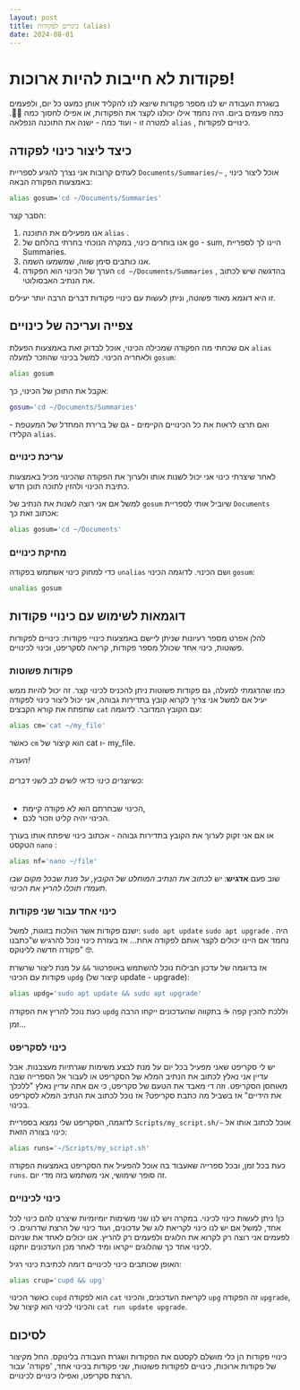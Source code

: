 ```yaml
---
layout: post
title: כינויים לפקודות (alias)
date: 2024-08-01
---
```


# פקודות לא חייבות להיות ארוכות!
בשגרת העבודה יש לנו מספר פקודות שיוצא לנו להקליד אותן כמעט כל יום, ולפעמים כמה פעמים ביום. היה נחמד אילו יכולנו לקצר את הפקודות, או אפילו לחסוך כמה 🤏🏻. למטרה זו - ועוד כמה - ישנה את התוכנה הנפלאה `alias` , כינויים לפקודות.

## כיצד ליצור כינוי לפקודה
לעתים קרובות אני נצרך להגיע לספריית `Documents/Summaries/~` , אוכל ליצור כינוי באמצעות הפקודה הבאה:

```sh
alias gosum='cd ~/Documents/Summaries'
```

הסבר קצר:

1. אנו מפעילים את התוכנה `alias` .
2. אנו בוחרים כינוי, במקרה הנוכחי בחרתי בהלחם של go - sum, היינו לך לספריית Summaries.
3. אנו כותבים סימן שווה, שמשמעו השמה.
4. הערך של הכינוי הוא הפקודה `cd ~/Documents/Summaries` , בהדגשה שיש לכתוב את הנתיב האבסולוטי.

זו היא דוגמא מאוד פשוטה, וניתן לעשות עם כינויי פקודות דברים הרבה יותר יעילים.

## צפייה ועריכה של כינויים
אם שכחתי מה הפקודה שמכילה הכינוי, אוכל לבדוק זאת באמצעות הפעלת `alias` ולאחריה הכינוי. למשל בכינוי שהוזכר למעלה `gosum`:

```sh
alias gosum
```

אקבל את התוכן של הכינוי, כך:

```sh
gosum='cd ~/Documents/Summaries'
```

ואם תרצו לראות את כל הכינויים הקיימים - גם של ברירת המחדל של המעטפת - הקלידו `alias`.

### עריכת כינויים
לאחר שיצרתי כינוי אני יכול לשנות אותו ולערוך את הפקודה שהכינוי מכיל באמצעות כתיבת הכינוי ולהזין לתוכה תוכן חדש.

למשל אם אני רוצה לשנות את הנתיב של `gosum` שיוביל אותי לספריית `Documents` אכתוב זאת כך:

```sh
alias gosum='cd ~/Documents'
```

### מחיקת כינויים
כדי למחוק כינוי אשתמש בפקודה `unalias` ושם הכינוי. לדוגמה הכינוי `gosum`:

```sh
unalias gosum
```

## דוגמאות לשימוש עם כינויי פקודות
להלן אפרט מספר רעיונות שניתן ליישם באמצעות כינויי פקודות: כינויים לפקודות פשוטות, כינוי אחד שכולל מספר פקודות, קריאה לסקריפט, וכינוי לכינויים.

### פקודות פשוטות
כמו שהדגמתי למעלה, גם פקודות פשוטות ניתן להכניס לכינוי קצר. זה יכול להיות ממש יעיל אם למשל אני צריך לקרוא קובץ בתדירות גבוהה, אני יכול ליצור כינוי לפקודה שתפתח את קורא הקבצים `cat` עם הקובץ המדובר. לדוגמה:

```sh
alias cm='cat ~/my_file'
```

כאשר `cm` הוא קיצור של cat ו- my_file.

*הערה!*

###### כשיוצרים כינוי כדאי לשים לב לשני דברים:
* הכינוי שבחרתם הוא לא פקודה קיימת, 
* הכינוי יהיה קליט וזכור לכם.

או אם אני זקוק לערוך את הקובץ בתדירות גבוהה - אכתוב כינוי שיפתח אותו בעורך הטקסט `nano` :

```sh
alias nf='nano ~/file'
```

שוב פעם **אדגיש**: *יש לכתוב את הנתיב המוחלט של הקובץ, על מנת שבכל מקום שבו תעמדו תוכלו להריץ את הכינוי.*

### כינוי אחד עבור שני פקודות
ישנם פקודות אשר הולכות בזוגות, למשל: `sudo apt update` `sudo apt upgrade` . היה נחמד אם היינו יכולים לקצר אותם לפקודה אחת... אז בעזרת כינוי נוכל להרגיש ש"כתבנו פקודה חדשה ללינוקס" 🤓.

אז בדוגמה של עדכון חבילות נוכל להשתמש באופרטור `&&` על מנת ליצור שרשרת פקודות עם הכינוי `updg` (קיצור של update - upgrade): 

```sh
alias updg='sudo apt update && sudo apt upgrade'
```

כעת נוכל להריץ את הפקודה `updg` וללכת להכין קפה ☕ בתקווה שהעדכונים ייקחו הרבה זמן... 

### כינוי לסקריפט
יש לי סקריפט שאני מפעיל בכל יום על מנת לבצע משימות שגרתיות מעצבנות. אבל עדיין אני נאלץ לכתוב את הנתיב המלא של הסקריפט או לעבור אל הספרייה שבה מאוחסן הסקריפט. וזה די מאבד את הטעם של סקריפט, כי אם אתה עדיין נאלץ "ללכלך את הידיים" אז בשביל מה כתבת סקריפט? אז נוכל לכתוב את הנתיב המלא לסקריפט בכינוי.

לדוגמה, הסקריפט שלי נמצא בספריית `Scripts/my_script.sh/~` אוכל לכתוב אותו אל כינוי בצורה הזאת:

```sh
alias runs='~/Scripts/my_script.sh'
```

כעת בכל זמן, ובכל ספרייה שאעבוד בה אוכל להפעיל את הסקריפט באמצעות הפקודה `runs`. זה סופר שימושי, אני משתמש בזה מדי יום.

### כינוי לכינויים
כן! ניתן לעשות כינוי לכינוי. במקרה ויש לנו שני משימות יומיומיות שיצרנו להם כינוי לכל אחד, למשל אם יש לנו כינוי לקריאת לוג של עדכונים, ועוד כינוי של הרצת שדרוגים. כי לפעמים אני רוצה רק לקרוא את הלוגים ולפעמים רק להריץ. אנו יכולים לאחד את שניהם לכינוי אחד כך שהלוגים ייקראו ומיד לאחר מכן העדכונים יותקנו. 

האופן שכותבים כינוי לכינויים דומה לכתיבת כינוי רגיל:

```sh
alias crup='cupd && upg'
```

כאשר הכינוי `cupd` הוא לפקודה `cat` לקריאת העדכונים, והכינוי `upg` זה הפקודה `upgrade`, והכינוי לכינוי הוא קיצור של `cat run update upgrade`.

## לסיכום
כינויי פקודות הן כלי מושלם לקסטם את הפקודות ושגרת העבודה בלינוקס. החל מקיצור של פקודות ארוכות, כינויים לפקודות פשוטות, שני פקודות בכינוי אחד, 'פקודה' עבור הרצת סקריפט, ואפילו כינויים לכינויים.
